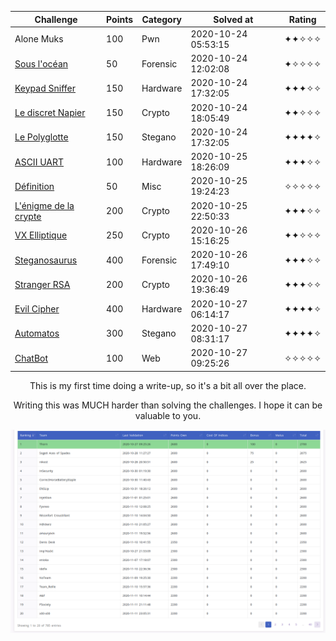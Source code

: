 <div align="center">

| Challenge | Points | Category | Solved at | Rating |
|-----------|--------|----------|-----------|--------| 
| Alone Muks | 100 | Pwn | 2020-10-24 05:53:15 | ✦✦✧✧✧ | 
| [Sous l'océan](050_sous_l'océan) | 50 | Forensic | 2020-10-24 12:02:08 | ✦✧✧✧✧ |
| [Keypad Sniffer](150_keypad_sniffer) | 150 | Hardware | 2020-10-24 17:32:05 | ✦✦✦✧✧ | 
| [Le discret Napier](150_le_discret_napier) | 150 | Crypto | 2020-10-24 18:05:49 | ✦✦✧✧✧ |
| [Le Polyglotte](150_le_polyglotte) | 150 | Stegano | 2020-10-24 17:32:05 | ✦✦✦✦✧ | 
| [ASCII UART](100_ascii_uart) | 100 | Hardware | 2020-10-25 18:26:09 | ✦✦✦✧✧ | 
| [Définition](050_définition) | 50 | Misc | 2020-10-25 19:24:23 | ✧✧✧✧✧ |
| [L'énigme de la crypte](200_l'énigme_de_la_crypte) | 200 | Crypto | 2020-10-25 22:50:33 | ✦✦✦✧✧ |
| [VX Elliptique](250_vx_elliptique) | 250 | Crypto | 2020-10-26 15:16:25 | ✦✦✧✧✧ |
| [Steganosaurus](400_steganosaurus) | 400 | Forensic | 2020-10-26 17:49:10 | ✦✦✦✧✧ | 
| [Stranger RSA](200_stranger_rsa) | 200 | Crypto | 2020-10-26 19:36:49 | ✦✦✦✧✧ | 
| [Evil Cipher](400_evil_cipher) | 400 | Hardware | 2020-10-27 06:14:17 | ✦✦✦✦✧ | 
| [Automatos](300_automatos) | 300 | Stegano | 2020-10-27 08:31:17 | ✦✦✦✦✧ | 
| [ChatBot](100_chatbot) | 100 | Web | 2020-10-27 09:25:26 | ✧✧✧✧✧ |

This is my first time doing a write-up, so it's a bit all over the place.

Writing this was MUCH harder than solving the challenges. I hope it can be valuable to you.

![a winrar is you](rankings.png)

</div>
